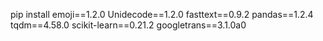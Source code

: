 pip install emoji==1.2.0 Unidecode==1.2.0 fasttext==0.9.2 pandas==1.2.4 tqdm==4.58.0 scikit-learn==0.21.2  googletrans==3.1.0a0
